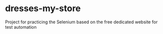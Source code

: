 # dresses-my-store
Project for practicing the Selenium based on the free dedicated website for test automation
